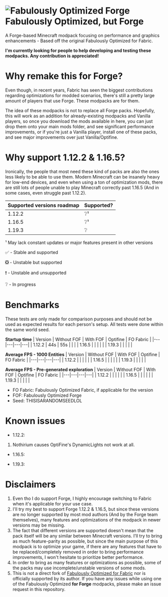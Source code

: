 # ![Fabulously Optimized Forge](https://user-images.githubusercontent.com/46550675/219758500-78c177fa-745b-4337-b30a-159072b50c95.png) Fabulously Optimized, but Forge
A Forge-based Minecraft modpack focusing on performance and graphics enhancements - Based off the original Fabulously Optimized for Fabric.

**I'm currently looking for people to help developing and testing these modpacks. Any contribution is appreciated!**

# Why remake this for Forge?
Even though, in recent years, Fabric has seen the biggest contributions regarding optimizations for modded scenarios, there's still a pretty large amount of players that use Forge. These modpacks are for them.

The idea of these modpacks is not to replace all Forge packs. Hopefully, this will work as an addition for already-existing modpacks and Vanilla players, so once you download the mods available in here, you can just drop them onto your main mods folder, and see significant performance improvements, or if you're just a Vanilla player, install one of these packs, and see major improvements over just Vanilla/Optifine.

# Why support 1.12.2 & 1.16.5?
Ironically, the people that most need these kind of packs are also the ones less likely to be able to use them. Modern Minecraft can be insanely heavy for low-end devices, and even when using a ton of optimization mods, there are still lots of people unable to play Minecraft correctly past 1.16.5 (And in some cases, even struggle past 1.12.2).

| Supported versions roadmap | Supported? |
|---|---|
| 1.12.2 | ❔¹ |
| 1.16.5 | ❔¹ |
| 1.19.3 | ❔ |

¹ May lack constant updates or major features present in other versions

✅ - Stable and supported

❎ - Unstable but supported

❗ - Unstable and unsupported

❔ - In progress

# Benchmarks
These tests are only made for comparison purposes and should not be used as expected results for each person's setup. All tests were done within the same world seed.

**Startup time**
| Version | Without FOF | With FOF | Optifine | FO Fabric |
|---|---|---|---|
| 1.12.2 | 44s | 55s | | |
| 1.16.5 | | | | |
| 1.19.3 | | | | |

**Average FPS - 1000 Entities**
| Version | Without FOF | With FOF | Optifine | FO Fabric |
|---|---|---|---|
| 1.12.2 | | | | |
| 1.16.5 | | | | |
| 1.19.3 | | | | |

**Average FPS - Pre-generated exploration**
| Version | Without FOF | With FOF | Optifine | FO Fabric |
|---|---|---|---|
| 1.12.2 | | | | |
| 1.16.5 | | | | |
| 1.19.3 | | | | |

* FO Fabric: Fabulously Optimized Fabric, if applicable for the version
* FOF: Fabulously Optimized Forge
* Seed: THISISARANDOMSEEDLOL

# Known issues
- 1.12.2:
1. Nothirium causes OptiFine's DynamicLights not work at all.
- 1.16.5:

- 1.19.3:

# Disclaimers
1. Even tho I do support Forge, I highly encourage switching to Fabric when it's applicable for your use case.
2. I'll try my best to support Forge 1.12.2 & 1.16.5, but since these versions are no longer supported by most mod authors (And by the Forge team themselves), many features and optimizations of the modpack in newer versions may be missing.
3. The fact that different versions are supported doesn't mean that the pack itself will be any similar between Minecraft versions. I'll try to bring as much feature-parity as possible, but since the main purpose of this modpack is to optimize your game, if there are any features that have to be replaced/completely removed in order to bring performance improvements, I won't hesitate to prioritize better performance.
4. In order to bring as many features or optimizations as possible, some of the packs may use incomplete/unstable versions of some mods.
5. This is not a direct fork of [Fabulously Optimized for Fabric](https://github.com/Fabulously-Optimized/fabulously-optimized) nor is officially supported by its author. If you have any issues while using one of the Fabulously Optimized **for Forge** modpacks, please make an issue request in this repository.
